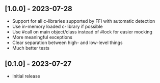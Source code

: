 ## [1.0.0] - 2023-07-28

- Support for all c-libraries supported by FFI with automatic detection
- Use in-memory loaded c-library if possible
- Use #call on main object/class instead of #lock for easier mocking
- More meaningful exceptions
- Clear separation between high- and low-level things
- Much better tests

## [0.1.0] - 2023-07-27

- Initial release
